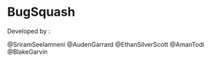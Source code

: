 # BugSquash

Developed by :

@SriramSeelamneni
@AudenGarrard
@EthanSilverScott
@AmanTodi
@BlakeGarvin

